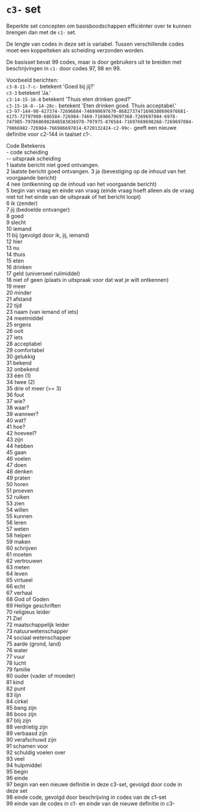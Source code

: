 # `c3-` set

Beperkte set concepten om basisboodschappen efficiënter over te kunnen brengen dan met de `c1-` set.

De lengte van codes in deze set is variabel.
Tussen verschillende codes moet een koppelteken als scheiding verzonden worden.

De basisset bevat 99 codes, maar is door gebruikers uit te breiden met beschrijvingen in `c1-` door codes 97, 98 en 99.

Voorbeeld berichten:  
`c3-8-11-7-c-` betekent 'Goed bij jij?'  
`c3-3` betekent 'Ja.'  
`c3-14-15-16-8` betekent 'Thuis eten drinken goed?'  
`c3-15-16-8--14-28c-` betekent 'Eten drinken goed. Thuis acceptabel.'  
`c3-97-144-98-427374-72696684-746990697670-8682737471698380696976681-4175-72797980-686584-726984-7469-71696679697368-7269697084-6978-747985-7978686982848583836978-797975-876584-71697669698268-7269697084-79866982-726984-766986697814-6720132424-c2-99c-`  geeft een nieuwe definitie voor c2-144 in taalset c1-.

Code  Betekenis  
\-  code scheiding  
--  uitspraak scheiding  
1  laatste bericht niet goed ontvangen.  
2  laatste bericht goed ontvangen. 
3  ja (bevestiging op de inhoud van het voorgaande bericht)  
4  nee (ontkenning op de inhoud van het voorgaande bericht)  
5  begin van vraag en einde van vraag (einde vraag hoeft alleen als de vraag niet tot het einde van de uitspraak of het bericht loopt)  
6  ik (zender)  
7  jij (bedoelde ontvanger)  
8  goed  
9  slecht  
10  iemand  
11  bij (gevolgd door ik, jij, iemand)  
12  hier  
13  nu  
14  thuis  
15  eten  
16  drinken   
17  geld (universeel ruilmiddel)  
18  niet of geen (plaats in uitspraak voor dat wat je wilt ontkennen)  
19  meer  
20  minder   
21  afstand    
22  tijd  
23  naam (van iemand of iets)  
24  meetmiddel     
25  ergens   
26  ooit  
27  iets  
28  acceptabel    
29  comfortabel  
30  gelukkig    
31  bekend  
32  onbekend  
33  één (1)  
34  twee (2)  
35  drie of meer (>= 3)  
36  fout  
37  wie?  
38  waar?  
39  wanneer?  
40  wat?  
41  hoe?  
42  hoeveel?  
43  zijn  
44  hebben    
45  gaan  
46  voelen  
47  doen  
48  denken  
49  praten  
50  horen  
51  proeven  
52  ruiken  
53  zien  
54  willen  
55  kunnen  
56  leren  
57  weten  
58  helpen  
59  maken  
60  schrijven  
61  moeten  
62  vertrouwen  
63  meten  
64  leven    
65  virtueel  
66  echt  
67  verhaal  
68  God of Goden  
69  Heilige geschriften  
70  religieus leider  
71  Ziel  
72  maatschappelijk leider  
73  natuurwetenschapper  
74  sociaal wetenschapper  
75  aarde (grond, land)    
76  water  
77  vuur  
78  lucht  
79  familie  
80  ouder (vader of moeder)  
81  kind  
82  punt  
83  lijn  
84  cirkel     
85  bang zijn  
86  boos zijn  
87  blij zijn  
88  verdrietig zijn  
89  verbaasd zijn  
90  verafschuwd zijn  
91  schamen voor  
92  schuldig voelen over  
93  veel  
94  hulpmiddel  
95  begin  
96  einde  
97  begin van een nieuwe definitie in deze c3-set, gevolgd door code in deze set  
98  einde code, gevolgd door beschrijving in codes van de c1-set  
99  einde van de codes in c1- en einde van de nieuwe definitie in c3-

